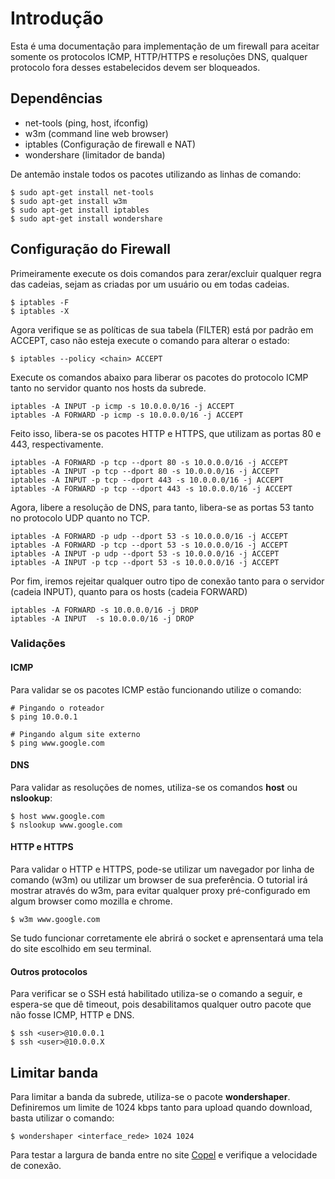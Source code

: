 # Introdução

Esta é uma documentação para implementação de um firewall para aceitar somente os protocolos ICMP, HTTP/HTTPS e resoluções DNS, qualquer protocolo fora desses estabelecidos devem ser bloqueados.

## Dependências

- net-tools (ping, host, ifconfig)
- w3m (command line web browser)
- iptables (Configuração de firewall e NAT)
- wondershare (limitador de banda)

De antemão instale todos os pacotes utilizando as linhas de comando:

```shell
$ sudo apt-get install net-tools
$ sudo apt-get install w3m
$ sudo apt-get install iptables
$ sudo apt-get install wondershare
```

## Configuração do Firewall

Primeiramente execute os dois comandos para zerar/excluir qualquer regra das cadeias, sejam as criadas por um usuário ou em todas cadeias.
```shell
$ iptables -F
$ iptables -X
```

Agora verifique se as políticas de sua tabela (FILTER) está por padrão em ACCEPT, caso não esteja execute o comando para alterar o estado:

```shell 
$ iptables --policy <chain> ACCEPT
```

Execute os comandos abaixo para liberar os pacotes do protocolo ICMP tanto no servidor quanto nos hosts da subrede.
```shell
iptables -A INPUT -p icmp -s 10.0.0.0/16 -j ACCEPT 
iptables -A FORWARD -p icmp -s 10.0.0.0/16 -j ACCEPT
```

Feito isso, libera-se os pacotes HTTP e HTTPS, que utilizam as portas 80 e 443, respectivamente.
```shell
iptables -A FORWARD -p tcp --dport 80 -s 10.0.0.0/16 -j ACCEPT
iptables -A INPUT -p tcp --dport 80 -s 10.0.0.0/16 -j ACCEPT
iptables -A INPUT -p tcp --dport 443 -s 10.0.0.0/16 -j ACCEPT
iptables -A FORWARD -p tcp --dport 443 -s 10.0.0.0/16 -j ACCEPT
```

Agora, libere a resolução de DNS, para tanto, libera-se as portas 53 tanto no protocolo UDP quanto no TCP.
```shell
iptables -A FORWARD -p udp --dport 53 -s 10.0.0.0/16 -j ACCEPT
iptables -A FORWARD -p tcp --dport 53 -s 10.0.0.0/16 -j ACCEPT
iptables -A INPUT -p udp --dport 53 -s 10.0.0.0/16 -j ACCEPT
iptables -A INPUT -p tcp --dport 53 -s 10.0.0.0/16 -j ACCEPT
```

Por fim, iremos rejeitar qualquer outro tipo de conexão tanto para o servidor (cadeia INPUT), quanto para os hosts (cadeia FORWARD)
```shell
iptables -A FORWARD -s 10.0.0.0/16 -j DROP
iptables -A INPUT  -s 10.0.0.0/16 -j DROP
```

### Validações 

#### ICMP

Para validar se os pacotes ICMP estão funcionando utilize o comando: 
```
# Pingando o roteador
$ ping 10.0.0.1

# Pingando algum site externo
$ ping www.google.com 
```

#### DNS

Para validar as resoluções de nomes, utiliza-se os comandos  **host** ou **nslookup**:
```shell
$ host www.google.com
$ nslookup www.google.com
```

#### HTTP e HTTPS

Para validar o HTTP e HTTPS, pode-se utilizar um navegador por linha de comando (w3m) ou utilizar um browser de sua preferência. O tutorial irá mostrar através do w3m, para evitar qualquer proxy pré-configurado em algum browser como mozilla e chrome.

```shell
$ w3m www.google.com
```

Se tudo funcionar corretamente ele abrirá o socket e aprensentará uma tela do site escolhido em seu terminal.

#### Outros protocolos

Para verificar se o SSH está habilitado utiliza-se o comando a seguir, e espera-se que dê timeout, pois desabilitamos qualquer outro pacote que não fosse ICMP, HTTP e DNS.

```shell
$ ssh <user>@10.0.0.1
$ ssh <user>@10.0.0.X
```

## Limitar banda

Para limitar a banda da subrede, utiliza-se o pacote **wondershaper**. Definiremos um limite de 1024 kbps tanto para upload quando download, basta utilizar o comando:

```shell
$ wondershaper <interface_rede> 1024 1024
```

Para testar a largura de banda entre no site [Copel](http://www.copeltelecom.com/site/speedtest/) e verifique a velocidade de conexão.
